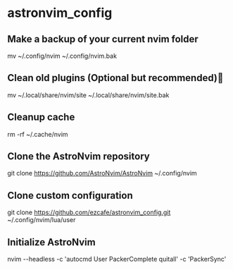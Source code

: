 # astronvim_config

## Make a backup of your current nvim folder

mv ~/.config/nvim ~/.config/nvim.bak

## Clean old plugins (Optional but recommended)

mv ~/.local/share/nvim/site ~/.local/share/nvim/site.bak

## Cleanup cache

rm -rf ~/.cache/nvim

## Clone the AstroNvim repository

git clone https://github.com/AstroNvim/AstroNvim ~/.config/nvim

## Clone custom configuration

git clone https://github.com/ezcafe/astronvim_config.git ~/.config/nvim/lua/user

## Initialize AstroNvim

nvim --headless -c 'autocmd User PackerComplete quitall' -c 'PackerSync'
